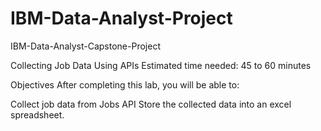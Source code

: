 # IBM-Data-Analyst-Project
IBM-Data-Analyst-Capstone-Project


Collecting Job Data Using APIs
Estimated time needed: 45 to 60 minutes

Objectives
After completing this lab, you will be able to:

Collect job data from Jobs API
Store the collected data into an excel spreadsheet.
